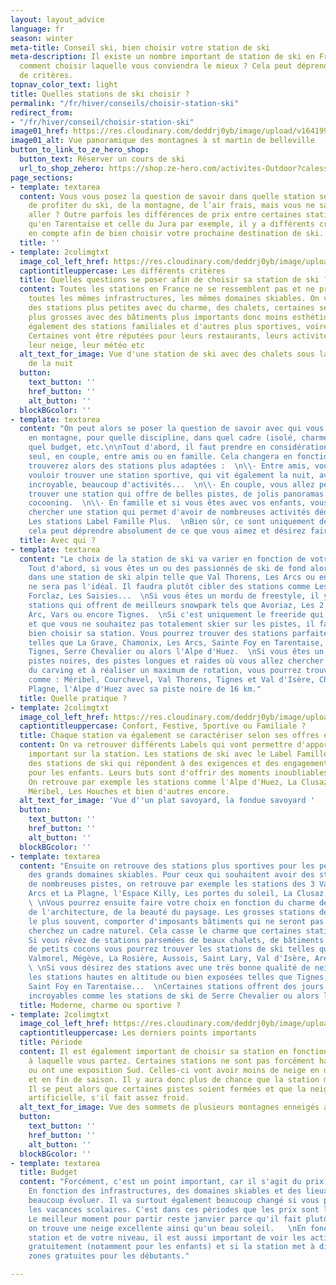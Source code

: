 ```yaml
---
layout: layout_advice
language: fr
season: winter
meta-title: Conseil ski, bien choisir votre station de ski
meta-description: Il existe un nombre important de station de ski en France. Mais
  comment choisir laquelle vous conviendra le mieux ? Cela peut déprendre de beaucoup
  de critères.
topnav_color_text: light
title: Quelles stations de ski choisir ?
permalink: "/fr/hiver/conseils/choisir-station-ski"
redirect_from:
- "/fr/hiver/conseil/choisir-station-ski"
image01_href: https://res.cloudinary.com/deddrj0yb/image/upload/v1641994384/website/Conseil%20/ines-alvarez-fdez-F-gfrzSIPZo-unsplash_qkyvuy.jpg
image01_alt: Vue panoramique des montagnes à st martin de belleville
button_to_link_to_ze_hero_shop:
  button_text: Réserver un cours de ski
  url_to_shop_zehero: https://shop.ze-hero.com/activites-Outdoor?calessonstype=all&catypegenderlistsummer=all&calessonsactivitytype=Ski&start-date=
page_sections:
- template: textarea
  content: Vous vous posez la question de savoir dans quelle station séjourner afin
    de profiter du ski, de la montagne, de l’air frais, mais vous ne savez pas où
    aller ? Outre parfois les différences de prix entre certaines stations telles
    qu'en Tarentaise et celle du Jura par exemple, il y a différents critères à prendre
    en compte afin de bien choisir votre prochaine destination de ski.
  title: ''
- template: 2colimgtxt
  image_col_left_href: https://res.cloudinary.com/deddrj0yb/image/upload/v1641994384/website/Conseil%20/teo-leguay-cwL11264paM-unsplash_xqkfej.jpg
  captiontitleuppercase: Les différents critères
  title: Quelles questions se poser afin de choisir sa station de ski ?
  content: Toutes les stations en France ne se ressemblent pas et ne présentent pas
    toutes les mêmes infrastructures, les mêmes domaines skiables. On va retrouver
    des stations plus petites avec du charme, des chalets, certaines seront beaucoup
    plus grosses avec des bâtiments plus importants donc moins esthétiques. On retrouve
    également des stations familiales et d'autres plus sportives, voire plus festives.
    Certaines vont être réputées pour leurs restaurants, leurs activités, leurs panoramas,
    leur neige, leur météo etc
  alt_text_for_image: Vue d'une station de ski avec des chalets sous la neige au début
    de la nuit
  button:
    text_button: ''
    href_button: ''
    alt_button: ''
  blockBGcolor: ''
- template: textarea
  content: "On peut alors se poser la question de savoir avec qui vous allez séjourner
    en montagne, pour quelle discipline, dans quel cadre (isolé, charme, moderne...),
    quel budget, etc.\n\nTout d'abord, il faut prendre en considération si vous partez
    seul, en couple, entre amis ou en famille. Cela changera en fonction, car vous
    trouverez alors des stations plus adaptées :  \n\\- Entre amis, vous allez surement
    vouloir trouver une station sportive, qui vit également la nuit, avec un domaine
    incroyable, beaucoup d'activités...  \n\\- En couple, vous allez peut-être désirer
    trouver une station qui offre de belles pistes, de jolis panoramas et des chalets
    cocooning.  \n\\- En famille et si vous êtes avec vos enfants, vous allez plutôt
    chercher une station qui permet d'avoir de nombreuses activités dédiées aux enfants.
    Les stations Label Famille Plus.  \nBien sûr, ce sont uniquement des exemples,
    cela peut déprendre absolument de ce que vous aimez et désirez faire."
  title: Avec qui ?
- template: textarea
  content: "Le choix de la station de ski va varier en fonction de votre pratique.
    Tout d'abord, si vous êtes un ou des passionnés de ski de fond alors séjourner
    dans une station de ski alpin telle que Val Thorens, Les Arcs ou encore Tignes
    ne sera pas l'idéal. Il faudra plutôt cibler des stations comme Les Rousses, La
    Forclaz, Les Saisies...  \nSi vous êtes un mordu de freestyle, il y a aussi certaines
    stations qui offrent de meilleurs snowpark tels que Avoriaz, Les 2 Alpes, Les
    Arc, Vars ou encore Tignes.  \nSi c'est uniquement le freeride qui vous importe,
    et que vous ne souhaitez pas totalement skier sur les pistes, il faudra également
    bien choisir sa station. Vous pourrez trouver des stations parfaites pour le freeride
    telles que La Grave, Chamonix, Les Arcs, Sainte Foy en Tarentaise, Grand Tourmalet,
    Tignes, Serre Chevalier ou alors l'Alpe d'Huez.  \nSi vous êtes un passionné des
    pistes noires, des pistes longues et raides où vous allez chercher de la vitesse,
    du carving et à réaliser un maximum de rotation, vous pourrez trouver les stations
    comme : Méribel, Courchevel, Val Thorens, Tignes et Val d'Isère, Chamonix, La
    Plagne, l'Alpe d'Huez avec sa piste noire de 16 km."
  title: Quelle pratique ?
- template: 2colimgtxt
  image_col_left_href: https://res.cloudinary.com/deddrj0yb/image/upload/v1641996517/website/Conseil%20/yann-allegre-aUjwjVJvJrU-unsplash_z9epra.jpg
  captiontitleuppercase: Confort, Festive, Sportive ou Familiale ?
  title: Chaque station va également se caractériser selon ses offres et ses services
  content: On va retrouver différents Labels qui vont permettre d'apporter un élément
    important sur la station. Les stations de ski avec le Label Famille Plus sont
    des stations de ski qui répondent à des exigences et des engagements strictes
    pour les enfants. Leurs buts sont d'offrir des moments inoubliables pour les familles.
    On retrouve par exemple les stations comme l'Alpe d'Huez, La Clusaz, Les Orres,
    Méribel, Les Houches et bien d'autres encore.
  alt_text_for_image: 'Vue d''un plat savoyard, la fondue savoyard '
  button:
    text_button: ''
    href_button: ''
    alt_button: ''
  blockBGcolor: ''
- template: textarea
  content: "Ensuite on retrouve des stations plus sportives pour les personnes cherchant
    des grands domaines skiables. Pour ceux qui souhaitent avoir des stations bénéficiant
    de nombreuses pistes, on retrouve par exemple les stations des 3 Vallées, Les
    Arcs et La Plagne, l'Espace Killy, Les portes du soleil, La Clusaz et bien d'autres.
    \ \nVous pourrez ensuite faire votre choix en fonction du charme des stations,
    de l'architecture, de la beauté du paysage. Les grosses stations de ski vont,
    le plus souvent, comporter d'imposants bâtiments qui ne seront pas idéals si vous
    cherchez un cadre naturel. Cela casse le charme que certaines station de ski conservent.
    Si vous rêvez de stations parsemées de beaux chalets, de bâtiments harmonieux,
    de petits cocons vous pourrez trouver les stations de ski telles que Méribel,
    Valmorel, Mégève, La Rosière, Aussois, Saint Lary, Val d'Isère, Areche-Beaufort...
    \ \nSi vous désirez des stations avec une très bonne qualité de neige, optez pour
    les stations hautes en altitude ou bien exposées telles que Tignes, Val Thorens,
    Saint Foy en Tarentaise...  \nCertaines stations offrent des jours d'ensoleillement
    incroyables comme les stations de ski de Serre Chevalier ou alors l'Alpe d'Huez."
  title: Moderne, charme ou sportive ?
- template: 2colimgtxt
  image_col_left_href: https://res.cloudinary.com/deddrj0yb/image/upload/v1641994384/website/Conseil%20/ines-alvarez-fdez-F-gfrzSIPZo-unsplash_qkyvuy.jpg
  captiontitleuppercase: Les derniers points importants
  title: Période
  content: Il est également important de choisir sa station en fonction de la période
    à laquelle vous partez. Certaines stations ne sont pas forcément hautes en altitude
    ou ont une exposition Sud. Celles-ci vont avoir moins de neige en début de saison
    et en fin de saison. Il y aura donc plus de chance que la station manque d'enneigement.
    Il se peut alors que certaines pistes soient fermées et que la neige soit surtout
    artificielle, s'il fait assez froid.
  alt_text_for_image: Vue des sommets de plusieurs montagnes enneigés avec des nuages
  button:
    text_button: ''
    href_button: ''
    alt_button: ''
  blockBGcolor: ''
- template: textarea
  title: Budget
  content: "Forcément, c'est un point important, car il s'agit du prix de votre séjour.
    En fonction des infrastructures, des domaines skiables et des lieux, le prix peut
    beaucoup évoluer. Il va surtout également beaucoup changé si vous partez pendant
    les vacances scolaires. C'est dans ces périodes que les prix sont les plus chers.
    Le meilleur moment pour partir reste janvier parce qu'il fait plutôt froid et
    on trouve une neige excellente ainsi qu'un beau soleil.   \nEn fonction de la
    station et de votre niveau, il est aussi important de voir les activités disponibles
    gratuitement (notamment pour les enfants) et si la station met à disposition des
    zones gratuites pour les débutants."

---
```

